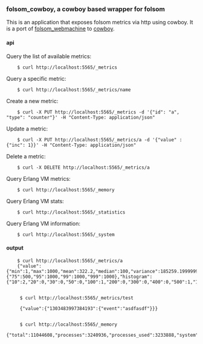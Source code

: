 ### folsom_cowboy, a cowboy based wrapper for folsom

This is an application that exposes folsom metrics via http using cowboy. It is a port of [folsom_webmachine](https://github.com/boundary/folsom_webmachine) to [cowboy](https://github.com/extend/cowboy).

#### api

Query the list of available metrics:

        $ curl http://localhost:5565/_metrics

Query a specific metric:
        
        $ curl http://localhost:5565/_metrics/name

Create a new metric:

        $ curl -X PUT http://localhost:5565/_metrics -d '{"id": "a", "type": "counter"}' -H "Content-Type: application/json"
        
Update a metric:

        $ curl -X PUT http://localhost:5565/_metrics/a -d '{"value" : {"inc": 1}}' -H "Content-Type: application/json"

Delete a metric:

        $ curl -X DELETE http://localhost:5565/_metrics/a

Query Erlang VM metrics:
        
        $ curl http://localhost:5565/_memory

Query Erlang VM stats:
        
        $ curl http://localhost:5565/_statistics

Query Erlang VM information:

        $ curl http://localhost:5565/_system       

#### output

        $ curl http://localhost:5565/_metrics/a
        {"value":{"min":1,"max":1000,"mean":322.2,"median":100,"variance":185259.19999999998,"standard_deviation":430.4174717643325,"skewness":1.2670136514902162,"kurtosis":-1.2908313302242205,"percentile":{"75":500,"95":1000,"99":1000,"999":1000},"histogram":{"10":2,"20":0,"30":0,"50":0,"100":1,"200":0,"300":0,"400":0,"500":1,"1000":1,"99999999999999":0}}}      
        
         
         $ curl http://localhost:5565/_metrics/test
         
         {"value":{"1303483997384193":{"event":"asdfasdf"}}}
         
         
         $ curl http://localhost:5565/_memory
         {"total":11044608,"processes":3240936,"processes_used":3233888,"system":7803672,"atom":532137,"atom_used":524918,"binary":696984,"code":4358030,"ets":385192}